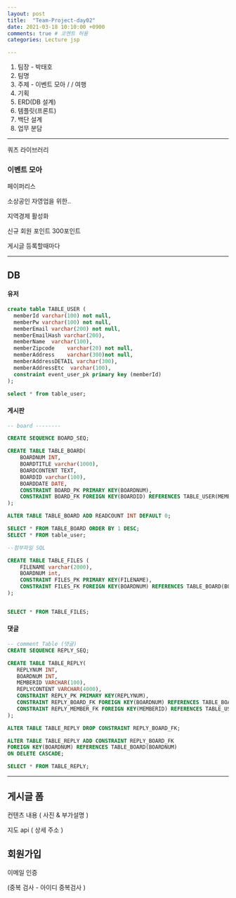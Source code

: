 ```yaml
---
layout: post
title:  "Team-Project-day02"
date: 2021-03-18 10:10:00 +0900
comments: true # 코멘트 허용
categories: Lecture jsp

---
```




1. 팀장   - 박태호
2. 팀명
3. 주제   - 이벤트 모아 / / 여행 
4. 기획
5. ERD(DB 설계)
6. 템플릿(프론트)
7. 백단 설계
8. 업무 분담 



-------



쿼츠 라이브러리



### 이벤트 모아

페이퍼리스

소상공인 자영업을 위한..

지역경제 활성화 



신규 회원 포인트 300포인트 

게시글 등록할때마다 





---

## DB 

#### 유저 

```sql
create table TABLE_USER (
  memberId varchar(100) not null,
  memberPw varchar(100) not null,
  memberEmail varchar(200) not null,
  memberEmailHash varchar(200),
  memberName  varchar(100),
  memberZipcode    varchar(20) not null,
  memberAddress    varchar(300)not null,
  memberAddressDETAIL varchar(300),
  memberAddressEtc  varchar(100),
  constraint event_user_pk primary key (memberId)
);

select * from table_user;
```

#### 게시판

```sql
-- board --------

CREATE SEQUENCE BOARD_SEQ;

CREATE TABLE TABLE_BOARD(
	BOARDNUM INT,
	BOARDTITLE varchar(1000),
	BOARDCONTENT TEXT,
	BOARDID varchar(100),
	BOARDDATE DATE,
	CONSTRAINT BOARD_PK PRIMARY KEY(BOARDNUM),
	CONSTRAINT BOARD_FK FOREIGN KEY(BOARDID) REFERENCES TABLE_USER(MEMBERID)
);

ALTER TABLE TABLE_BOARD ADD READCOUNT INT DEFAULT 0;

SELECT * FROM TABLE_BOARD ORDER BY 1 DESC;
SELECT * FROM table_user;

```

```sql
--첨부파일 SQL

CREATE TABLE TABLE_FILES (	
	FILENAME varchar(2000),
	BOARDNUM int,
	CONSTRAINT FILES_PK PRIMARY KEY(FILENAME),
	CONSTRAINT FILES_FK FOREIGN KEY(BOARDNUM) REFERENCES TABLE_BOARD(BOARDNUM)
);


SELECT * FROM TABLE_FILES;
```





#### 댓글

```sql
-- comment Table (댓글)
CREATE SEQUENCE REPLY_SEQ;

CREATE TABLE TABLE_REPLY(
   REPLYNUM INT,
   BOARDNUM INT,
   MEMBERID VARCHAR(100),
   REPLYCONTENT VARCHAR(4000),
   CONSTRAINT REPLY_PK PRIMARY KEY(REPLYNUM),
   CONSTRAINT REPLY_BOARD_FK FOREIGN KEY(BOARDNUM) REFERENCES TABLE_BOARD(BOARDNUM),
   CONSTRAINT REPLY_MEMBER_FK FOREIGN KEY(MEMBERID) REFERENCES TABLE_USER(MEMBERID)
);

ALTER TABLE TABLE_REPLY DROP CONSTRAINT REPLY_BOARD_FK;

ALTER TABLE TABLE_REPLY ADD CONSTRAINT REPLY_BOARD_FK
FOREIGN KEY(BOARDNUM) REFERENCES TABLE_BOARD(BOARDNUM)
ON DELETE CASCADE;

SELECT * FROM TABLE_REPLY;
```



-----------





## 게시글 폼 



컨텐츠 내용 ( 사진 & 부가설명 )

지도 api ( 상세 주소 ) 



## 회원가입

이메일 인증

(중복 검사 - 아이디 중복검사 )





